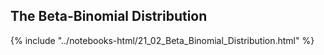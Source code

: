The Beta-Binomial Distribution
------

{% include "../notebooks-html/21_02_Beta_Binomial_Distribution.html" %}
